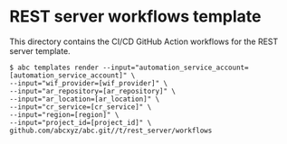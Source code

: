 # REST server workflows template

This directory contains the CI/CD GitHub Action workflows for the REST server template.

    $ abc templates render --input="automation_service_account=[automation_service_account]" \
    --input="wif_provider=[wif_provider]" \
    --input="ar_repository=[ar_repository]" \
    --input="ar_location=[ar_location]" \
    --input="cr_service=[cr_service]" \
    --input="region=[region]" \
    --input="project_id=[project_id]" \
    github.com/abcxyz/abc.git//t/rest_server/workflows

